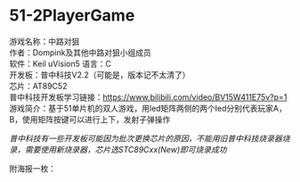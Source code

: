 # 51-2PlayerGame  
 
 游戏名称：中路对狙  
 作者：Dompink及其他中路对狙小组成员    
 软件：Keil uVision5
 语言：C  
 开发板：普中科技V2.2（可能是，版本记不太清了）  
 芯片：AT89C52   
 普中科技开发板学习链接：<https://www.bilibili.com/video/BV15W411E75v?p=1>  
 游戏简介：基于51单片机的双人游戏，用led矩阵两侧的两个led分别代表玩家A，B，使用矩阵按键可以进行上下，发射子弹操作 

 *普中科技有一些开发板可能因为批次更换芯片的原因，不能用旧普中科技烧录器烧录，需要使用新烧录器，芯片选STC89Cxx(New)即可烧录成功*  

附海报一枚：  

